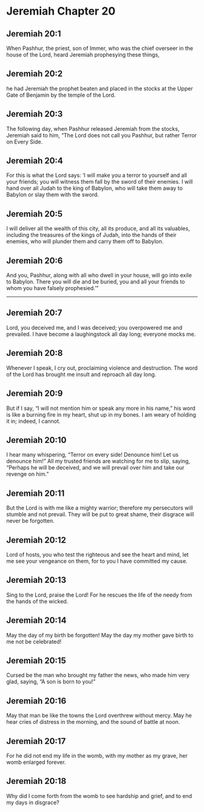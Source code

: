 # Jeremiah Chapter 20

## Jeremiah 20:1

When Pashhur, the priest, son of Immer, who was the chief overseer in the house of the Lord, heard Jeremiah prophesying these things,

## Jeremiah 20:2

he had Jeremiah the prophet beaten and placed in the stocks at the Upper Gate of Benjamin by the temple of the Lord.

## Jeremiah 20:3

The following day, when Pashhur released Jeremiah from the stocks, Jeremiah said to him, “The Lord does not call you Pashhur, but rather Terror on Every Side.

## Jeremiah 20:4

For this is what the Lord says: ‘I will make you a terror to yourself and all your friends; you will witness them fall by the sword of their enemies. I will hand over all Judah to the king of Babylon, who will take them away to Babylon or slay them with the sword.

## Jeremiah 20:5

I will deliver all the wealth of this city, all its produce, and all its valuables, including the treasures of the kings of Judah, into the hands of their enemies, who will plunder them and carry them off to Babylon.

## Jeremiah 20:6

And you, Pashhur, along with all who dwell in your house, will go into exile to Babylon. There you will die and be buried, you and all your friends to whom you have falsely prophesied.’”

---

## Jeremiah 20:7

Lord, you deceived me, and I was deceived; you overpowered me and prevailed. I have become a laughingstock all day long; everyone mocks me.

## Jeremiah 20:8

Whenever I speak, I cry out, proclaiming violence and destruction. The word of the Lord has brought me insult and reproach all day long.

## Jeremiah 20:9

But if I say, “I will not mention him or speak any more in his name,” his word is like a burning fire in my heart, shut up in my bones. I am weary of holding it in; indeed, I cannot.

## Jeremiah 20:10

I hear many whispering, “Terror on every side! Denounce him! Let us denounce him!” All my trusted friends are watching for me to slip, saying, “Perhaps he will be deceived, and we will prevail over him and take our revenge on him.”

## Jeremiah 20:11

But the Lord is with me like a mighty warrior; therefore my persecutors will stumble and not prevail. They will be put to great shame, their disgrace will never be forgotten.

## Jeremiah 20:12

Lord of hosts, you who test the righteous and see the heart and mind, let me see your vengeance on them, for to you I have committed my cause.

## Jeremiah 20:13

Sing to the Lord, praise the Lord! For he rescues the life of the needy from the hands of the wicked.

## Jeremiah 20:14

May the day of my birth be forgotten! May the day my mother gave birth to me not be celebrated!

## Jeremiah 20:15

Cursed be the man who brought my father the news, who made him very glad, saying, “A son is born to you!”

## Jeremiah 20:16

May that man be like the towns the Lord overthrew without mercy. May he hear cries of distress in the morning, and the sound of battle at noon.

## Jeremiah 20:17

For he did not end my life in the womb, with my mother as my grave, her womb enlarged forever.

## Jeremiah 20:18

Why did I come forth from the womb to see hardship and grief, and to end my days in disgrace?
